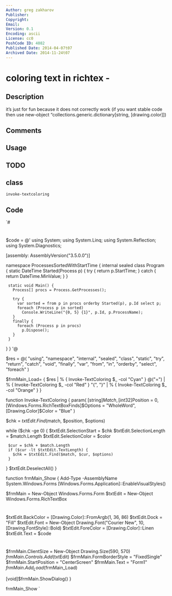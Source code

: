 ```yaml
---
Author: greg zakharov
Publisher: 
Copyright: 
Email: 
Version: 0.1
Encoding: ascii
License: cc0
PoshCode ID: 4082
Published Date: 2014-04-07t07
Archived Date: 2014-11-24t07
---
```


# coloring text in richtex - 

## Description

it’s just for fun because it does not correctly work (if you want stable code then use new-object “collections.generic.dictionary[string, [drawing.color]])

## Comments



## Usage



## TODO



## class

`invoke-textcoloring`

## Code

`#
 #
 $code = @'
 using System;
 using System.Linq;
 using System.Reflection;
 using System.Diagnostics;
 
 [assembly: AssemblyVersion("3.5.0.0")]
 
 namespace ProcessesSortedWithStartTime {
   internal sealed class Program {
     static DateTime Started(Process p) {
       try {
         return p.StartTime;
       }
       catch {
         return DateTime.MinValue;
       }
     }
 
     static void Main() {
       Process[] procs = Process.GetProcesses();
 
       try {
         var sorted = from p in procs orderby Started(p), p.Id select p;
         foreach (Process p in sorted)
           Console.WriteLine("{0, 5} {1}", p.Id, p.ProcessName);
       }
       finally {
         foreach (Process p in procs)
           p.Dispose();
       }
     }
   }
 }
 '@
 
 $res = @(
   "using", "namespace", "internal", "sealed", "class", "static", "try", "return", "catch",
   "void", "finally", "var", "from", "in", "orderby", "select", "foreach"
 )
 
 $frmMain_Load= {
   $res | % { Invoke-TextColoring $_ -col "Cyan" }
   @("=") | % { Invoke-TextColoring $_ -col "Red" }
   "{", "}" | % { Invoke-TextColoring $_ -col "Orange" }
 }
 
 function Invoke-TextColoring {
   param(
     [string]$Match,
     [int32]$Position = 0,
     [Windows.Forms.RichTextBoxFinds]$Options = "WholeWord",
     [Drawing.Color]$Color = "Blue"
   )
 
   $chk = $txtEdit.Find($match, $position, $options)
 
   while ($chk -ge 0) {
     $txtEdit.SelectionStart = $chk
     $txtEdit.SelectionLength = $match.Length
     $txtEdit.SelectionColor = $color
 
     $cur = $chk + $match.Length
     if ($cur -lt $txtEdit.TextLength) {
       $chk = $txtEdit.Find($match, $cur, $options)
     }
   }
   $txtEdit.DeselectAll()
 }
 
 function frmMain_Show {
   Add-Type -AssemblyName System.Windows.Forms
   [Windows.Forms.Application]::EnableVisualStyles()
 
   $frmMain = New-Object Windows.Forms.Form
   $txtEdit = New-Object Windows.Forms.RichTextBox
   #
   #
   $txtEdit.BackColor = [Drawing.Color]::FromArgb(1, 36, 86)
   $txtEdit.Dock = "Fill"
   $txtEdit.Font = New-Object Drawing.Font("Courier New", 10, [Drawing.FontStyle]::Bold)
   $txtEdit.ForeColor = [Drawing.Color]::Linen
   $txtEdit.Text = $code
   #
   #
   $frmMain.ClientSize = New-Object Drawing.Size(590, 570)
   $frmMain.Controls.Add($txtEdit)
   $frmMain.FormBorderStyle = "FixedSingle"
   $frmMain.StartPosition = "CenterScreen"
   $frmMain.Text = "Form1"
   $frmMain.Add_Load($frmMain_Load)
 
   [void]$frmMain.ShowDialog()
 }
 
 frmMain_Show
`

